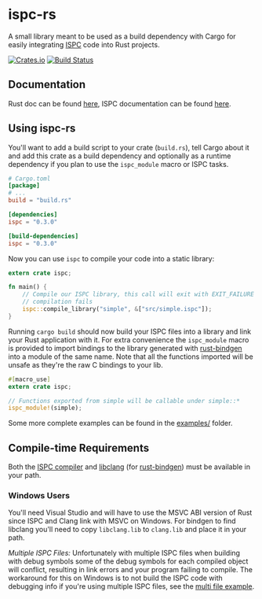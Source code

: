 # ispc-rs

A small library meant to be used as a build dependency with Cargo for easily
integrating [ISPC](https://ispc.github.io/) code into Rust projects.

[![Crates.io](https://img.shields.io/crates/v/ispc.svg)](https://crates.io/crates/ispc)
[![Build Status](https://travis-ci.org/Twinklebear/ispc-rs.svg?branch=master)](https://travis-ci.org/Twinklebear/ispc-rs)

## Documentation

Rust doc can be found [here](http://www.willusher.io/ispc-rs/ispc), ISPC documentation can
be found [here](https://ispc.github.io).

## Using ispc-rs

You'll want to add a build script to your crate (`build.rs`), tell Cargo about it and add this crate
as a build dependency and optionally as a runtime dependency if you plan to use the `ispc_module` macro
or ISPC tasks.

```toml
# Cargo.toml
[package]
# ...
build = "build.rs"

[dependencies]
ispc = "0.3.0"

[build-dependencies]
ispc = "0.3.0"
```

Now you can use `ispc` to compile your code into a static library:

```rust
extern crate ispc;

fn main() {
	// Compile our ISPC library, this call will exit with EXIT_FAILURE if
	// compilation fails
	ispc::compile_library("simple", &["src/simple.ispc"]);
}
```

Running `cargo build` should now build your ISPC files into a library and link your Rust
application with it. For extra convenience the `ispc_module` macro is provided to import
bindings to the library generated with [rust-bindgen](https://github.com/crabtw/rust-bindgen)
into a module of the same name. Note that all the functions imported will be unsafe as they're
the raw C bindings to your lib.

```rust
#[macro_use]
extern crate ispc;

// Functions exported from simple will be callable under simple::*
ispc_module!(simple);
```

Some more complete examples can be found in the [examples/](examples/) folder.

## Compile-time Requirements

Both the [ISPC compiler](https://ispc.github.io/) and [libclang](http://clang.llvm.org/)
(for [rust-bindgen](https://github.com/crabtw/rust-bindgen)) must be available in your path.

### Windows Users

You'll need Visual Studio and will have to use the MSVC ABI version of Rust since ISPC
and Clang link with MSVC on Windows. For bindgen to find libclang you'll need to copy
`libclang.lib` to `clang.lib` and place it in your path.

*Multiple ISPC Files:* Unfortunately with multiple ISPC files when building with debug symbols
some of the debug symbols for each compiled object will conflict, resulting in link errors and
your program failing to compile. The workaround for this on Windows is to not build the ISPC
code with debugging info if you're using multiple ISPC files, see the [multi file example](examples/multi_file).

